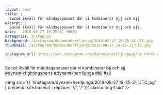 ```yaml
---
layout: post
title: |
  Succé ikväll för måndagspasset där vi kombinerar bjj och sjj
excerpt: |
  Succé ikväll för måndagspasset där vi kombinerar bjj och sjj.    
date:   2018-08-27 19:25:31 +0000
categories: instagram
background: /instagram/dynamixherrljunga/2018-08-27_19-25-31_UTC.jpg
thumbnail: /instagram/dynamixherrljunga/2018-08-27_19-25-31_UTC.jpg

instagram_url: https://www.instagram.com/dynamixherrljunga/p/Bm_nYnRl-ab
---
```

Succé ikväll för måndagspasset där vi kombinerar bjj och sjj. [#dynamixfightingsports](https://www.instagram.com/explore/tags/dynamixfightingsports/) [#dynamixherrljunga](https://www.instagram.com/explore/tags/dynamixherrljunga/) [#bjj](https://www.instagram.com/explore/tags/bjj/) [#sjj](https://www.instagram.com/explore/tags/sjj/)



<img src='{{ '/instagram/dynamixherrljunga/2018-08-27_19-25-31_UTC.jpg' | prepend: site.baseurl | replace: '//', '/' }}' class='img-fluid' />

